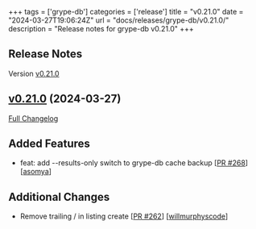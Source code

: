 +++
tags = ['grype-db']
categories = ['release']
title = "v0.21.0"
date = "2024-03-27T19:06:24Z"
url = "docs/releases/grype-db/v0.21.0/"
description = "Release notes for grype-db v0.21.0"
+++

## Release Notes

Version [v0.21.0](https://github.com/anchore/grype-db/releases/tag/v0.21.0)

## [v0.21.0](https://github.com/anchore/grype-db/tree/v0.21.0) (2024-03-27)

[Full Changelog](https://github.com/anchore/grype-db/compare/v0.20.1...v0.21.0)

## Added Features

- feat: add --results-only switch to grype-db cache backup [[PR #268](https://github.com/anchore/grype-db/pull/268)] [[asomya](https://github.com/asomya)]

## Additional Changes

- Remove trailing / in listing create [[PR #262](https://github.com/anchore/grype-db/pull/262)] [[willmurphyscode](https://github.com/willmurphyscode)]
